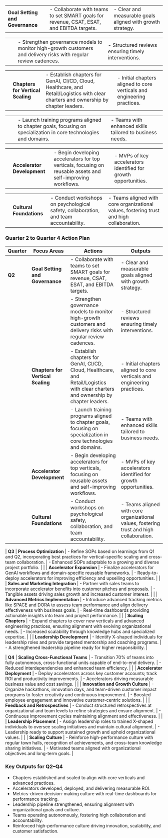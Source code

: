 |   |   |   |
|---|---|---|
|**Goal Setting and Governance**|- Collaborate with teams to set SMART goals for revenue, CSAT, ESAT, and EBITDA targets.|- Clear and measurable goals aligned with growth strategy.|

|   |   |   |   |
|---|---|---|---|
|||- Strengthen governance models to monitor high-growth customers and delivery risks with regular review cadences.|- Structured reviews ensuring timely interventions.|

|   |   |   |   |
|---|---|---|---|
||**Chapters for Vertical Scaling**|- Establish chapters for GenAI, CI/CD, Cloud, Healthcare, and Retail/Logistics with clear charters and ownership by chapter leaders.|- Initial chapters aligned to core verticals and engineering practices.|

|   |   |   |   |
|---|---|---|---|
|||- Launch training programs aligned to chapter goals, focusing on specialization in core technologies and domains.|- Teams with enhanced skills tailored to business needs.|

|   |   |   |   |
|---|---|---|---|
||**Accelerator Development**|- Begin developing accelerators for top verticals, focusing on reusable assets and self-improving workflows.|- MVPs of key accelerators identified for growth opportunities.|

|   |   |   |   |
|---|---|---|---|
||**Cultural Foundations**|- Conduct workshops on psychological safety, collaboration, and team accountability.|- Teams aligned with core organizational values, fostering trust and high collaboration.|

### **Quarter 2 to Quarter 4 Action Plan**

|**Quarter**|**Focus Areas**|**Actions**|**Outputs**|
|---|---|---|---|
|**Q2**|**Goal Setting and Governance**|- Collaborate with teams to set SMART goals for revenue, CSAT, ESAT, and EBITDA targets.|- Clear and measurable goals aligned with growth strategy.|
|||- Strengthen governance models to monitor high-growth customers and delivery risks with regular review cadences.|- Structured reviews ensuring timely interventions.|
||**Chapters for Vertical Scaling**|- Establish chapters for GenAI, CI/CD, Cloud, Healthcare, and Retail/Logistics with clear charters and ownership by chapter leaders.|- Initial chapters aligned to core verticals and engineering practices.|
|||- Launch training programs aligned to chapter goals, focusing on specialization in core technologies and domains.|- Teams with enhanced skills tailored to business needs.|
||**Accelerator Development**|- Begin developing accelerators for top verticals, focusing on reusable assets and self-improving workflows.|- MVPs of key accelerators identified for growth opportunities.|
||**Cultural Foundations**|- Conduct workshops on psychological safety, collaboration, and team accountability.|- Teams aligned with core organizational values, fostering trust and high collaboration.|

| **Q3** | **Process Optimization** | - Refine SOPs based on learnings from Q1 and Q2, incorporating best practices for vertical-specific scaling and cross-team collaboration. | - Enhanced SOPs adaptable to a growing and diverse project portfolio. | | | **Accelerator Expansion** | - Finalize accelerators for GenAI workflows and domain-specific reusable frameworks. | - Ready-to-deploy accelerators for improving efficiency and upselling opportunities. | | | **Sales and Marketing Integration** | - Partner with sales teams to incorporate accelerator benefits into customer pitches and proposals. | - Tangible assets driving sales growth and increased customer interest. | | | **Advanced Metrics Implementation** | - Introduce advanced tracking metrics like SPACE and DORA to assess team performance and align delivery effectiveness with business goals. | - Real-time dashboards providing actionable insights into team and project performance. | | | **Scaling Chapters** | - Expand chapters to cover new verticals and advanced engineering practices, ensuring alignment with evolving organizational needs. | - Increased scalability through knowledge hubs and specialized expertise. | | | **Leadership Development** | - Identify X-shaped individuals for leadership roles and provide targeted mentorship and coaching programs. | - A strengthened leadership pipeline ready for higher responsibility. |

| **Q4** | **Scaling Cross-Functional Teams** | - Transition 70% of teams into fully autonomous, cross-functional units capable of end-to-end delivery. | - Reduced interdependencies and enhanced team efficiency. | | | **Accelerator Deployment** | - Deploy accelerators across key customer accounts; track ROI and productivity improvements. | - Accelerators driving measurable business value and cost savings. | | | **Innovation and Growth Culture** | - Organize hackathons, innovation days, and team-driven customer impact programs to foster creativity and continuous improvement. | - Boosted employee engagement and innovative customer-centric solutions. | | | **Feedback and Retrospectives** | - Conduct structured retrospectives at organizational and team levels to refine strategies and ensure alignment. | - Continuous improvement cycles maintaining alignment and effectiveness. | | | **Leadership Placement** | - Assign leadership roles to trained X-shaped individuals to oversee scaling initiatives and maintain cultural alignment. | - Leadership ready to support sustained growth and uphold organizational values. | | | **Scaling Culture** | - Reinforce high-performance culture with regular town halls, recognition of achievements, and cross-team knowledge sharing initiatives. | - Motivated teams aligned with organizational objectives and long-term goals. |

### **Key Outputs for Q2–Q4**

- Chapters established and scaled to align with core verticals and advanced practices.
- Accelerators developed, deployed, and delivering measurable ROI.
- Metrics-driven decision-making culture with real-time dashboards for performance tracking.
- Leadership pipeline strengthened, ensuring alignment with organizational goals and culture.
- Teams operating autonomously, fostering high collaboration and accountability.
- Reinforced high-performance culture driving innovation, scalability, and customer satisfaction.